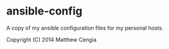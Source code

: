 ansible-config
==============

A copy of my ansible configuration files for my personal hosts.

Copyright (C) 2014 Matthew Cengia
